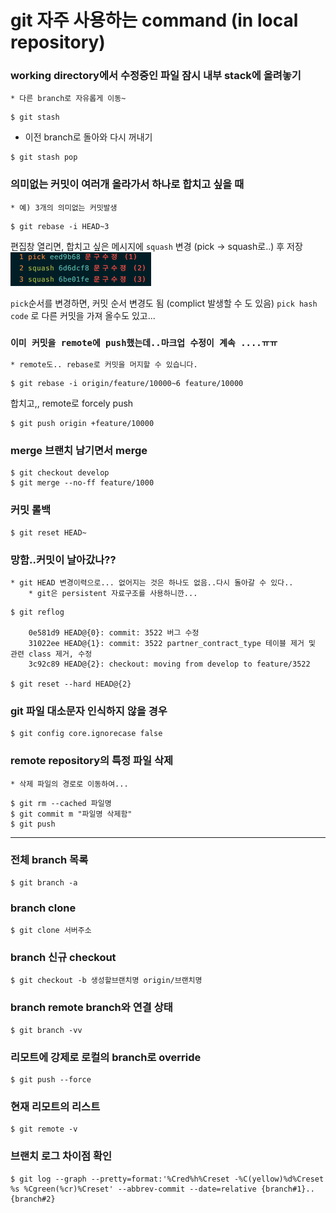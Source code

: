 # git 자주 사용하는 command (in local repository)

### working directory에서 수정중인 파일 잠시 내부 stack에 올려놓기
    * 다른 branch로 자유롭게 이동~
```
$ git stash
```
* 이전 branch로 돌아와 다시 꺼내기
```
$ git stash pop
```  
### 의미없는 커밋이 여러개 올라가서 하나로 합치고 싶을 때
    * 예) 3개의 의미없는 커밋발생
```
$ git rebase -i HEAD~3
```
편집창 열리면, 합치고 싶은 메시지에 `squash` 변경 (pick -> squash로..) 후 저장
![git-rebase.png](img/git-rebase.png)

`pick`순서를 변경하면, 커밋 순서 변경도 됨 (complict 발생할 수 도 있음)
`pick hash code` 로 다른 커밋을 가져 올수도 있고...

### ````이미 커밋을 remote에 push했는데..마크업 수정이 계속 ....ㅠㅠ````
    * remote도.. rebase로 커밋을 머지할 수 있습니다.

```
$ git rebase -i origin/feature/10000~6 feature/10000
```

합치고,, remote로 forcely push
```
$ git push origin +feature/10000
```


### merge 브랜치 남기면서 merge
```
$ git checkout develop
$ git merge --no-ff feature/1000
```

### 커밋 롤백
```
$ git reset HEAD~
```

### 망함..커밋이 날아갔나??
    * git HEAD 변경이력으로... 없어지는 것은 하나도 없음..다시 돌아갈 수 있다..
        * git은 persistent 자료구조를 사용하니깐...
```
$ git reflog

    0e581d9 HEAD@{0}: commit: 3522 버그 수정
    31022ee HEAD@{1}: commit: 3522 partner_contract_type 테이블 제거 및 관련 class 제거, 수정
    3c92c89 HEAD@{2}: checkout: moving from develop to feature/3522

$ git reset --hard HEAD@{2}
```

### git 파일 대소문자 인식하지 않을 경우
```
$ git config core.ignorecase false
```

### remote repository의 특정 파일 삭제
    * 삭제 파일의 경로로 이동하여...
```
$ git rm --cached 파일명
$ git commit m "파일명 삭제함"
$ git push
```

---

### 전체 branch 목록
```
$ git branch -a
```

### branch clone
```
$ git clone 서버주소
```

### branch 신규 checkout
```
$ git checkout -b 생성할브랜치명 origin/브랜치명
```

### branch remote branch와 연결 상태
``` 
$ git branch -vv
```

### 리모트에 강제로 로컬의 branch로 override
```
$ git push --force
```

### 현재 리모트의 리스트
```
$ git remote -v
```

### 브랜치 로그 차이점 확인
```
$ git log --graph --pretty=format:'%Cred%h%Creset -%C(yellow)%d%Creset %s %Cgreen(%cr)%Creset' --abbrev-commit --date=relative {branch#1}..{branch#2}
```
